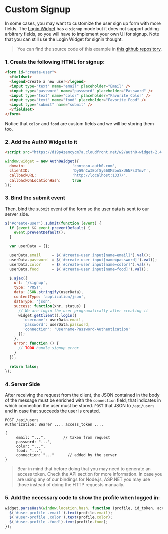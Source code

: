 # Custom Signup

In some cases, you may want to customize the user sign up form with more fields. The [Login Widget](login-widget2) has a `signup` mode but it does not support adding arbitrary fields, so you will have to implement your own UI for signup. Note that you can still use the Login Widget for signin thought.

> You can find the source code of this example in [this github repository](https://github.com/auth0/custom-signup-sample).

### 1. Create the following HTML for signup:

```html
<form id="create-user">
  <fieldset>
  <legend>Create a new user</legend>
  <input type="text" name="email" placeholder="Email" />
  <input type="password" name="password" placeholder="Password" />
  <input type="text" name="color" placeholder="Favorite Color" />
  <input type="text" name="food" placeholder="Favorite Food" />
  <input type="submit" name="submit" />
  </fieldset>
</form>
```

Notice that `color` and `food` are custom fields and we will be storing them too.

### 2. Add the Auth0 Widget to it

```html
<script src="https://d19p4zemcycm7a.cloudfront.net/w2/auth0-widget-2.4.0.min.js"></script>
```

```js
window.widget = new Auth0Widget({
  domain:                     'contoso.auth0.com',
  clientID:                   'DyG9nCwIEofSy66QM3oo5xU6NFs3TmvT',
  callbackURL:                'http://localhost:1337/',
  callbackOnLocationHash:     true
});
```

### 3. Bind the submit event

Then, bind the `submit` event of the form so the user data is sent to our server side. 

```js
$('#create-user').submit(function (event) {
  if (event && event.preventDefault) {
    event.preventDefault();
  }

  var userData = {};

  userData.email     = $('#create-user input[name=email]').val();
  userData.password  = $('#create-user input[name=password]').val();
  userData.color     = $('#create-user input[name=color]').val();
  userData.food      = $('#create-user input[name=food]').val();

  $.ajax({
    url: '/signup',
    type: 'POST',
    data: JSON.stringify(userData),
    contentType: 'application/json',
    dataType: 'json',
    success: function(xhr, status) {
      // We are login the user programatically after creating it
      widget.getClient().login({
        'username': userData.email,
        'password': userData.password,
        'connection': 'Username-Password-Authentication'
      });
    },
    error: function () {
      // TODO handle signup error
    }
  });

  return false;
});
```


### 4. Server Side

After receiving the request from the client, the JSON contained in the body of the message must be enriched with the `connection` field, that indicates in which connection the user must be stored. `POST` that JSON to `/api/users` and in case that succeeds the user is created. 


	POST /api/users
    Authorization: Bearer .... access_token ....
    
    {
         email: "...",        // taken from request
         password: "...",
         color: "...",
         food: "...",
         connection: "..." 		// added by the server
    }

> Bear in mind that before doing that you may need to generate an access token. Check the API section for more information.
> In case you are using any of our bindings for Node.js, ASP.NET you may use those instead of doing the HTTP requests manually. 

### 5. Add the necessary code to show the profile when logged in:

```js
widget.parseHash(window.location.hash, function (profile, id_token, access_token, state) {
  $('#user-profile .email').text(profile.email);
  $('#user-profile .color').text(profile.color);
  $('#user-profile .food').text(profile.food);
});
```
